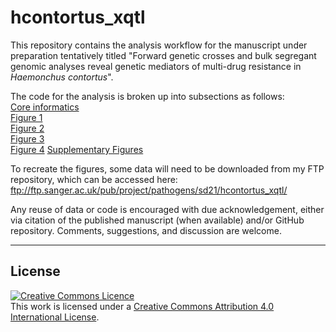 # hcontortus_xqtl

This repository contains the analysis workflow for the manuscript under preparation
tentatively titled "Forward genetic crosses and bulk segregant genomic analyses reveal genetic mediators of multi-drug resistance in *Haemonchus contortus*".

The code for the analysis is broken up into subsections as follows:  
[Core informatics](https://github.com/stephenrdoyle/hcontortus_xqtl/blob/master/03_code/hcontortus_xqtl.workbook.md)  
[Figure 1](https://github.com/stephenrdoyle/hcontortus_xqtl/blob/master/03_code/hcontortus_xqtl.workbook.figure1.md)  
[Figure 2](https://github.com/stephenrdoyle/hcontortus_xqtl/blob/master/03_code/hcontortus_xqtl.workbook.figure2.md)  
[Figure 3](https://github.com/stephenrdoyle/hcontortus_xqtl/blob/master/03_code/hcontortus_xqtl.workbook.figure3.md)  
[Figure 4](https://github.com/stephenrdoyle/hcontortus_xqtl/blob/master/03_code/hcontortus_xqtl.workbook.figure4.md)
[Supplementary Figures](https://github.com/stephenrdoyle/hcontortus_xqtl/blob/master/03_code/hcontortus_xqtl.workbook.supplementary_figures.md)  

To recreate the figures, some data will need to be downloaded from my FTP repository, which can be accessed here: ftp://ftp.sanger.ac.uk/pub/project/pathogens/sd21/hcontortus_xqtl/

Any reuse of data or code is encouraged with due acknowledgement, either via citation of the published manuscript (when available) and/or GitHub repository. Comments, suggestions, and discussion are welcome.

******
## License
<a rel="license" href="http://creativecommons.org/licenses/by/4.0/"><img alt="Creative Commons Licence" style="border-width:0" src="https://i.creativecommons.org/l/by/4.0/88x31.png" /></a><br />This work is licensed under a <a rel="license" href="http://creativecommons.org/licenses/by/4.0/">Creative Commons Attribution 4.0 International License</a>.
